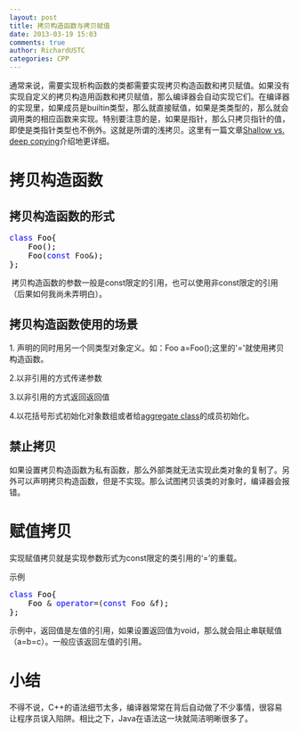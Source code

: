 ```yaml
---
layout: post
title: 拷贝构造函数与拷贝赋值
date: 2013-03-19 15:03
comments: true
author: RichardUSTC
categories: CPP
---
```

<p>通常来说，需要实现析构函数的类都需要实现拷贝构造函数和拷贝赋值。如果没有实现自定义的拷贝构造用函数和拷贝赋值，那么编译器会自动实现它们。在编译器的实现里，如果成员是builtin类型，那么就直接赋值，如果是类类型的，那么就会调用类的相应函数来实现。特别要注意的是，如果是指针，那么只拷贝指针的值，即使是类指针类型也不例外。这就是所谓的浅拷贝。这里有一篇文章<a href="http://www.learncpp.com/cpp-tutorial/912-shallow-vs-deep-copying/" target="_blank">Shallow vs. deep copying</a>介绍地更详细。</p>
<h1>拷贝构造函数</h1>
<h2>拷贝构造函数的形式</h2>
<div class="cnblogs_code">
<pre><span style="color: #0000ff;">class</span><span style="color: #000000;"> Foo{<br />    Foo();
    Foo(</span><span style="color: #0000ff;">const</span> Foo&amp;<span style="color: #000000;">);
};</span></pre>
</div>
<p>&nbsp;拷贝构造函数的参数一般是const限定的引用，也可以使用非const限定的引用（后果如何我尚未弄明白）。</p>
<h2>拷贝构造函数使用的场景</h2>
<p>1. 声明的同时用另一个同类型对象定义。如：Foo a=Foo();这里的'='就使用拷贝构造函数。</p>
<p>2.以非引用的方式传递参数</p>
<p>3.以非引用的方式返回返回值</p>
<p>4.以花括号形式初始化对象数组或者给<a href="http://en.wikipedia.org/wiki/C%2B%2B_classes#Aggregate_classes" target="_blank">aggregate class</a>的成员初始化。</p>
<h2>禁止拷贝</h2>
<p>如果设置拷贝构造函数为私有函数，那么外部类就无法实现此类对象的复制了。另外可以声明拷贝构造函数，但是不实现。那么试图拷贝该类的对象时，编译器会报错。</p>
<h1>赋值拷贝</h1>
<p>实现赋值拷贝就是实现参数形式为const限定的类引用的&lsquo;=&rsquo;的重载。</p>
<p>示例</p>
<div class="cnblogs_code">
<pre><span style="color: #0000ff;">class</span><span style="color: #000000;"> Foo{
    Foo </span>&amp; <span style="color: #0000ff;">operator</span>=(<span style="color: #0000ff;">const</span> Foo &amp;<span style="color: #000000;">f);
};</span></pre>
</div>
<p>示例中，返回值是左值的引用，如果设置返回值为void，那么就会阻止串联赋值（a=b=c）。一般应该返回左值的引用。</p>
<h1>小结</h1>
<p>不得不说，C++的语法细节太多，编译器常常在背后自动做了不少事情，很容易让程序员误入陷阱。相比之下，Java在语法这一块就简洁明晰很多了。</p>